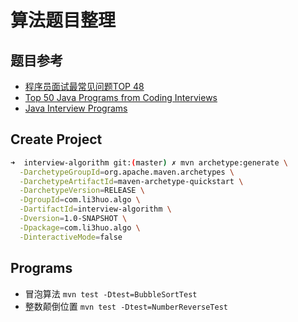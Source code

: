 # 算法题目整理

## 题目参考

- [程序员面试最常见问题TOP 48](https://mp.weixin.qq.com/s/XikCzXNdO3ZO8Bp3-Gt-MA)
- [Top 50 Java Programs from Coding Interviews](https://javarevisited.blogspot.com/2017/07/top-50-java-programs-from-coding-Interviews.html)
- [Java Interview Programs](http://www.java2novice.com/java-interview-programs/)

## Create Project

```bash
➜  interview-algorithm git:(master) ✗ mvn archetype:generate \
  -DarchetypeGroupId=org.apache.maven.archetypes \
  -DarchetypeArtifactId=maven-archetype-quickstart \
  -DarchetypeVersion=RELEASE \
  -DgroupId=com.li3huo.algo \
  -DartifactId=interview-algorithm \
  -Dversion=1.0-SNAPSHOT \
  -Dpackage=com.li3huo.algo \
  -DinteractiveMode=false
```

## Programs

- 冒泡算法 `mvn test -Dtest=BubbleSortTest`
- 整数颠倒位置 `mvn test -Dtest=NumberReverseTest` 
